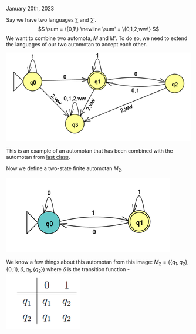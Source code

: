 January 20th, 2023

Say we have two languages $\sum$ and $\sum'$.
$$
\sum = \{0,1\} \newline
\sum' = \{0,1,2,ww\}
$$
We want to combine two automota, $M$ and $M'$. To do so, we need to extend the languages of our two automotan to accept each other.

![Extended Automota](images/extended.png)

 This is an example of an automotan that has been combined with the automotan from [last class](obsidian://open?vault=CIS%202111&file=Lecture%201%2FLecture).

Now we define a two-state finite automotan $M_2$.

![Finite Automotan M_2](images/m2.png)

We know a few things about this automotan from this image:
$M_2 = (\{q_1, q_2\}, \{0,1\}, \delta, q_1, \{q_2\})$
where $\delta$ is the transition function - 
![transition function](images/delta.png)

